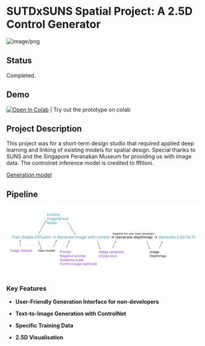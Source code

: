 
# SUTDxSUNS Spatial Project: A 2.5D Control Generator 

![image/png](https://github.com/ClaireOzzz/ImageURLhost/blob/main/Prototype%20Tests.png?raw=true)

## Status

Completed.

## Demo

[![Open In Colab](https://colab.research.google.com/assets/colab-badge.svg)](https://colab.research.google.com/drive/1lk4m4Gl-tcZiefpAR0r74kIXZoP3TMIv?usp=sharing) | Try out the prototype on colab


## Project Description

This project was for a short-term design studio that required applied deep learning and linking of existing models for spatial design. Special thanks to SUNS and the Singapore Peranakan Museum for providing us with image data.
The controlnet inference model is credited to fffiloni.

[Generation model](https://huggingface.co/spaces/fffiloni/sdxl-control-loras)


## Pipeline

![image/png](https://github.com/ClaireOzzz/ImageURLhost/blob/main/New%20Pipeline.png?raw=true)


### Key Features

- **User-Friendly Generation Interface for non-developers**
  
- **Text-to-Image Generation with ControlNet** 

- **Specific Training Data** 

- **2.5D Visualisation** 
